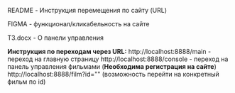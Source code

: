<p>README - Инструкция перемещения по сайту (URL)</p>
<p>FIGMA - функционал/кликабельность на сайте</p>
<p>ТЗ.docx - О панели управления</p>

**Инструкция по переходам через URL:**
http://localhost:8888/main - переход на главную страницу
http://localhost:8888/console - переход на панель управления фильмами (**Необходима регистрация на сайте**)
http://localhost:8888/film?id="" (возможность перейти на конкретный фильм по id)


